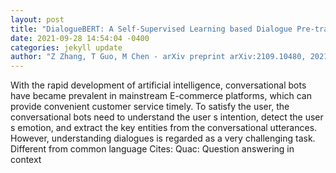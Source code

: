 ```yaml
--- 
layout: post 
title: "DialogueBERT: A Self-Supervised Learning based Dialogue Pre-training Encoder" 
date: 2021-09-28 14:54:04 -0400 
categories: jekyll update 
author: "Z Zhang, T Guo, M Chen - arXiv preprint arXiv:2109.10480, 2021" 
--- 
```

With the rapid development of artificial intelligence, conversational bots have became prevalent in mainstream E-commerce platforms, which can provide convenient customer service timely. To satisfy the user, the conversational bots need to understand the user s intention, detect the user s emotion, and extract the key entities from the conversational utterances. However, understanding dialogues is regarded as a very challenging task. Different from common language Cites: Quac: Question answering in context